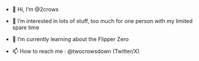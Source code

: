 - 👋 Hi, I’m @2crows
- 👀 I’m interested in lots of stuff, too much for one person with my limited spare time
- 🌱 I’m currently learning about the Flipper Zero

- 📫 How to reach me : @twocrowsdown (Twitter/X)

<!---
2crows/2crows is a ✨ special ✨ repository because its `README.md` (this file) appears on your GitHub profile.
You can click the Preview link to take a look at your changes.
--->
